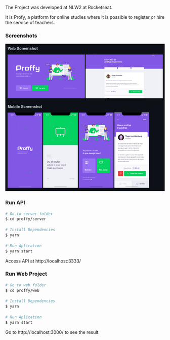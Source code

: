 The Project was developed at NLW2 at Rocketseat.

It is Profy, a platform for online studies where it is possible to register or hire the service of teachers.

### Screenshots

<div align="center" id="top"> 
  <img src="./aulas/web/src/assets/images/layout-desk-mobile.png" alt="Layout Desktop e Mobile" />
</div>

### Run API

```bash
# Go to server folder
$ cd proffy/server

# Install Dependencies
$ yarn

# Run Aplication
$ yarn start
```
Access API at http://localhost:3333/

### Run Web Project

```bash
# Go to web folder
$ cd proffy/web

# Install Dependencies
$ yarn

# Run Aplication
$ yarn start
```
Go to http://localhost:3000/ to see the result.

